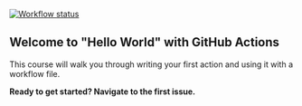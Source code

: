 [![Workflow status](https://github.com/YounessBird/hello-github-actions/actions/workflows/main.yml/badge.svg)](https://github.com/YounessBird/hello-github-actions/actions/workflows/main.yml)

## Welcome to "Hello World" with GitHub Actions

This course will walk you through writing your first action and using it with a workflow file.

**Ready to get started? Navigate to the first issue.**
